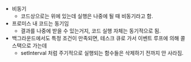 - 비동기
  - 코드상으로는 위에 있는데 실행은 나중에 될 때 비동기라고 함.
- 프로미스 내 코드는 동기임
  - 결과를 나중에 받을 수 있는거지, 코드 실행 자체는 동기적으로 됨.
- 백그라운드에서도 특정 조건이 만족되면, 테스크 큐로 가서 이벤트 루프에 의해 콜 스택으로 가는데
  - setInterval 처럼 주기적으로 실행되는 함수들은 삭제하기 전까지 안 사라짐.
